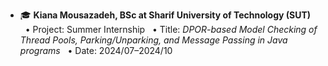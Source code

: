 - 🎓 **Kiana Mousazadeh, BSc at Sharif University of Technology (SUT)**
  &nbsp;&nbsp;• Project: Summer Internship
  &nbsp;&nbsp;• Title: _DPOR-based Model Checking of Thread Pools, Parking/Unparking, and Message Passing in Java programs_
  &nbsp;&nbsp;• Date: 2024/07–2024/10